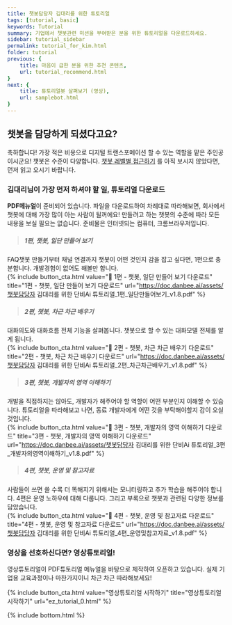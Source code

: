 ```yaml
---
title: 챗봇담당자 김대리를 위한 튜토리얼   
tags: [tutorial, basic]
keywords: Tutorial
summary: 기업에서 챗봇관련 미션을 부여받은 분을 위한 튜토리얼을 다운로드하세요.
sidebar: tutorial_sidebar
permalink: tutorial_for_kim.html
folder: tutorial
previous: {
    title: 마음이 급한 분을 위한 추천 콘텐츠,
    url: tutorial_recommend.html
}
next: {
    title: 튜토리얼봇 살펴보기 (영상),
    url: samplebot.html
}
---
```


## 챗봇을 담당하게 되셨다고요?
축하합니다! 가장 적은 비용으로 디지털 트랜스포메이션 할 수 있는 역할을 맡은 주인공이시군요! 챗봇은 수준이 다양합니다. [챗봇 레벨별 접근하기](/tutorial_home.html) 를 아직 보시지 않았다면, 먼저 읽고 오시기 바랍니다.

### 김대리님이 가장 먼저 하셔야 할 일, 튜토리얼 다운로드

**PDF메뉴얼**이 준비되어 있습니다. 파일을 다운로드하여 차례대로 따라해보면, 회사에서 챗봇에 대해 가장 많이 아는 사람이 될꺼에요! 만들려고 하는 챗봇의 수준에 따라 모든 내용을 보실 필요는 없습니다. 준비물은 인터넷되는 컴퓨터, 크롬브라우저입니다. 

>##### 1편, 챗봇, 일단 만들어 보기
FAQ챗봇 만들기부터 채널 연결까지 챗봇이 어떤 것인지 감을 잡고 싶다면, 1편으로 충분합니다. 개발경험이 없어도 해볼만 합니다. <br/>
{% include button_cta.html value="📙 1편 - 챗봇, 일단 만들어 보기 다운로드" title="1편 - 챗봇, 일단 만들어 보기 다운로드" url="https://doc.danbee.ai/assets/챗봇담당자 김대리를 위한 단비Ai 튜토리얼_1편_일단만들어보기_v1.8.pdf" %}

>##### 2편, 챗봇, 차근 차근 배우기
대화의도와 대화흐름 전체 기능을 살펴봅니다. 챗봇으로 할 수 있는 대화모델 전체를 알게 됩니다.<br/>
{% include button_cta.html value="📙 2편 - 챗봇, 차근 차근 배우기 다운로드" title="2편 - 챗봇, 차근 차근 배우기 다운로드" url="https://doc.danbee.ai/assets/챗봇담당자 김대리를 위한 단비Ai 튜토리얼_2편_차근차근배우기_v1.8.pdf" %}

>##### 3편, 챗봇, 개발자의 영역 이해하기
개발을 직접하지는 않아도, 개발자가 해주어야 할 역할이 어떤 부분인지 이해할 수 있습니다. 튜토리얼을 따라해보고 나면, 동료 개발자에게 어떤 것을 부탁해야할지 감이 오실 것입니다.<br/>
{% include button_cta.html value="📙 3편 - 챗봇, 개발자의 영역 이해하기 다운로드" title="3편 - 챗봇, 개발자의 영역 이해하기 다운로드" url="https://doc.danbee.ai/assets/챗봇담당자 김대리를 위한 단비Ai 튜토리얼_3편_개발자의영역이해하기_v1.8.pdf" %}

>##### 4편, 챗봇, 운영 및 참고자료
사람들이 쓰면 쓸 수록 더 똑해지기 위해서는 모니터링하고 추가 학습을 해주어야 합니다. 4편은 운영 노하우에 대해 다룹니다. 그리고 부록으로 챗봇과 관련된 다양한 정보를 담았습니다.<br/>
{% include button_cta.html value="📙 4편 - 챗봇, 운영 및 참고자료 다운로드" title="4편 - 챗봇, 운영 및 참고자료 다운로드" url="https://doc.danbee.ai/assets/챗봇담당자 김대리를 위한 단비Ai 튜토리얼_4편_운영및참고자료_v1.8.pdf" %}


### 영상을 선호하신다면? 영상튜토리얼!

영상튜토리얼이 PDF튜토리얼 메뉴얼을 바탕으로 제작하여 오픈하고 있습니다. 실제 기업용 교육과정이나 마찬가지이니 차근 차근 따라해보세요!<br/>

{% include button_cta.html value="영상튜토리얼 시작하기" title="영상튜토리얼 시작하기" url="ez_tutorial_0.html" %}


{% include bottom.html %}
